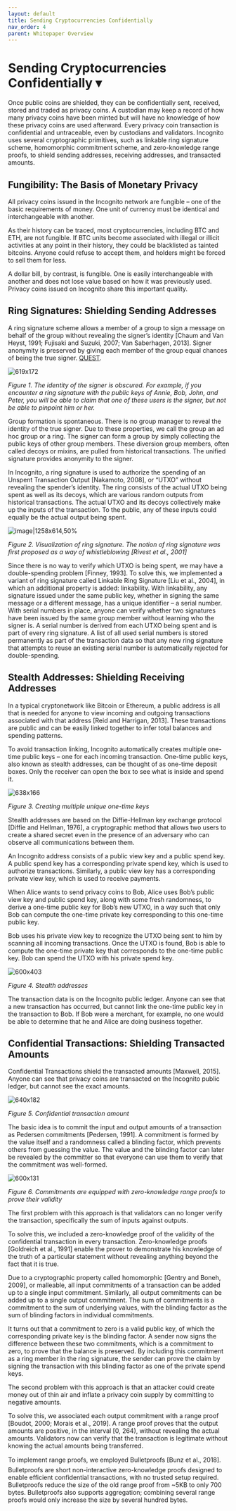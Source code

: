 ```yaml
---
layout: default
title: Sending Cryptocurrencies Confidentially
nav_order: 4
parent: Whitepaper Overview
---
```


# Sending Cryptocurrencies Confidentially ▾

Once public coins are shielded, they can be confidentially sent, received, stored and traded as privacy coins. A custodian may keep a record of how many privacy coins have been minted but will have no knowledge of how these privacy coins are used afterward. Every privacy coin transaction is confidential and untraceable, even by custodians and validators. Incognito uses several cryptographic primitives, such as linkable ring signature scheme, homomorphic commitment scheme, and zero-knowledge range proofs, to shield sending addresses, receiving addresses, and transacted amounts.

## Fungibility: The Basis of Monetary Privacy

All privacy coins issued in the Incognito network are fungible – one of the basic requirements of money. One unit of currency must be identical and interchangeable with another.

As their history can be traced, most cryptocurrencies, including BTC and ETH, are not fungible. If BTC units become associated with illegal or illicit activities at any point in their history, they could be blacklisted as tainted bitcoins. Anyone could refuse to accept them, and holders might be forced to sell them for less.

A dollar bill, by contrast, is fungible. One is easily interchangeable with another and does not lose value based on how it was previously used. Privacy coins issued on Incognito share this important quality.

## Ring Signatures: Shielding Sending Addresses

A ring signature scheme allows a member of a group to sign a message on behalf of the group without revealing the signer’s identity [Chaum and Van Heyst, 1991; Fujisaki and Suzuki, 2007; Van Saberhagen, 2013]. Signer anonymity is preserved by giving each member of the group equal chances of being the true signer. [QUEST](https://s8.hostingkartinok.com/uploads/thumbs/2020/11/1e5d26b9954e93786f05352737526ed5.png).

![619x172](https://we.incognito.org/uploads/default/original/1X/47f93facb7d51d3760194beac2a1d7d9a337c116.png) 

*Figure 1. The identity of the signer is obscured. For example, if you encounter a ring signature with the public keys of Annie, Bob, John, and Peter, you will be able to claim that one of these users is the signer, but not be able to pinpoint him or her.*

Group formation is spontaneous. There is no group manager to reveal the identity of the true signer. Due to these properties, we call the group an ad hoc group or a ring. The signer can form a group by simply collecting the public keys of other group members. These diversion group members, often called decoys or mixins, are pulled from historical transactions. The unified signature provides anonymity to the signer.

In Incognito, a ring signature is used to authorize the spending of an Unspent Transaction Output [Nakamoto, 2008], or “UTXO” without revealing the spender’s identity. The ring consists of the actual UTXO being spent as well as its decoys, which are various random outputs from historical transactions. The actual UTXO and its decoys collectively make up the inputs of the transaction. To the public, any of these inputs could equally be the actual output being spent.

![image|1258x614,50%](https://we.incognito.org/uploads/default/original/1X/8623b51cc2f13acb46d906101fd17c0d5394701b.png) 

*Figure 2. Visualization of ring signature. The notion of ring signature was first proposed as a way of whistleblowing [Rivest et al., 2001]*

Since there is no way to verify which UTXO is being spent, we may have a double-spending problem [Finney, 1993]. To solve this, we implemented a variant of ring signature called Linkable Ring Signature [Liu et al., 2004], in which an additional property is added: linkability. With linkability, any signature issued under the same public key, whether in signing the same message or a different message, has a unique identifier – a serial number. With serial numbers in place, anyone can verify whether two signatures have been issued by the same group member without learning who the signer is. A serial number is derived from each UTXO being spent and is part of every ring signature. A list of all used serial numbers is stored permanently as part of the transaction data so that any new ring signature that attempts to reuse an existing serial number is automatically rejected for double-spending.

## Stealth Addresses: Shielding Receiving Addresses

In a typical cryptonetwork like Bitcoin or Ethereum, a public address is all that is needed for anyone to view incoming and outgoing transactions associated with that address [Reid and Harrigan, 2013]. These transactions are public and can be easily linked together to infer total balances and spending patterns.

To avoid transaction linking, Incognito automatically creates multiple one-time public keys – one for each incoming transaction. One-time public keys, also known as stealth addresses, can be thought of as one-time deposit boxes. Only the receiver can open the box to see what is inside and spend it.

![638x166](hhttps://we.incognito.org/uploads/default/original/1X/dda68b8b2437069a9f7dc611e56af8a9fd3f4959.jpeg) 

*Figure 3. Creating multiple unique one-time keys*

Stealth addresses are based on the Diffie-Hellman key exchange protocol [Diffie and Hellman, 1976], a cryptographic method that allows two users to create a shared secret even in the presence of an adversary who can observe all communications between them.

An Incognito address consists of a public view key and a public spend key. A public spend key has a corresponding private spend key, which is used to authorize transactions. Similarly, a public view key has a corresponding private view key, which is used to receive payments.

When Alice wants to send privacy coins to Bob, Alice uses Bob’s public view key and public spend key, along with some fresh randomness, to derive a one-time public key for Bob’s new UTXO, in a way such that only Bob can compute the one-time private key corresponding to this one-time public key.

Bob uses his private view key to recognize the UTXO being sent to him by scanning all incoming transactions. Once the UTXO is found, Bob is able to compute the one-time private key that corresponds to the one-time public key. Bob can spend the UTXO with his private spend key.

![600x403](https://we.incognito.org/uploads/default/original/1X/873bc9a1df19f1f2b126e41819cac420d5ef7c61.png)

*Figure 4. Stealth addresses*

The transaction data is on the Incognito public ledger. Anyone can see that a new transaction has occurred, but cannot link the one-time public key in the transaction to Bob. If Bob were a merchant, for example, no one would be able to determine that he and Alice are doing business together.

## Confidential Transactions: Shielding Transacted Amounts

Confidential Transactions shield the transacted amounts [Maxwell, 2015]. Anyone can see that privacy coins are transacted on the Incognito public ledger, but cannot see the exact amounts.

![640x182](https://we.incognito.org/uploads/default/original/1X/873bc9a1df19f1f2b126e41819cac420d5ef7c61.png) 

*Figure 5. Confidential transaction amount*

The basic idea is to commit the input and output amounts of a transaction as Pedersen commitments [Pedersen, 1991]. A commitment is formed by the value itself and a randomness called a blinding factor, which prevents others from guessing the value. The value and the blinding factor can later be revealed by the committer so that everyone can use them to verify that the commitment was well-formed.

![600x131](https://we.incognito.org/uploads/default/original/1X/fd275709415ce545a49483cf316521911ea2c72a.jpeg) 

*Figure 6. Commitments are equipped with zero-knowledge range proofs to prove their validity*

The first problem with this approach is that validators can no longer verify the transaction, specifically the sum of inputs against outputs.

To solve this, we included a zero-knowledge proof of the validity of the confidential transaction in every transaction. Zero-knowledge proofs [Goldreich et al., 1991] enable the prover to demonstrate his knowledge of the truth of a particular statement without revealing anything beyond the fact that it is true.

Due to a cryptographic property called homomorphic [Gentry and Boneh, 2009], or malleable, all input commitments of a transaction can be added up to a single input commitment. Similarly, all output commitments can be added up to a single output commitment. The sum of commitments is a commitment to the sum of underlying values, with the blinding factor as the sum of blinding factors in individual commitments.

It turns out that a commitment to zero is a valid public key, of which the corresponding private key is the blinding factor. A sender now signs the difference between these two commitments, which is a commitment to zero, to prove that the balance is preserved. By including this commitment as a ring member in the ring signature, the sender can prove the claim by signing the transaction with this blinding factor as one of the private spend keys.

The second problem with this approach is that an attacker could create money out of thin air and inflate a privacy coin supply by committing to negative amounts.

To solve this, we associated each output commitment with a range proof [Boudot, 2000; Morais et al., 2019]. A range proof proves that the output amounts are positive, in the interval [0, 264), without revealing the actual amounts. Validators now can verify that the transaction is legitimate without knowing the actual amounts being transferred.

To implement range proofs, we employed Bulletproofs [Bunz et al., 2018]. Bulletproofs are short non-interactive zero-knowledge proofs designed to enable efficient confidential transactions, with no trusted setup required. Bulletproofs reduce the size of the old range proof from ~5KB to only 700 bytes. Bulletproofs also supports aggregation; combining several range proofs would only increase the size by several hundred bytes.